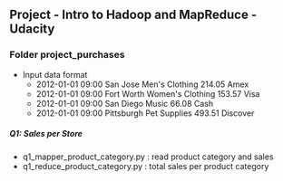 ## Project - Intro to Hadoop and MapReduce - Udacity

### Folder project_purchases
- Input data format
    - 2012-01-01	09:00	San Jose	Men's Clothing	214.05	Amex
    - 2012-01-01	09:00	Fort Worth	Women's Clothing	153.57	Visa
    - 2012-01-01	09:00	San Diego	Music	66.08	Cash
    - 2012-01-01	09:00	Pittsburgh	Pet Supplies	493.51	Discover

##### Q1: Sales per Store
- q1_mapper_product_category.py : read product category and sales 
- q1_reduce_product_category.py : total sales per product category

